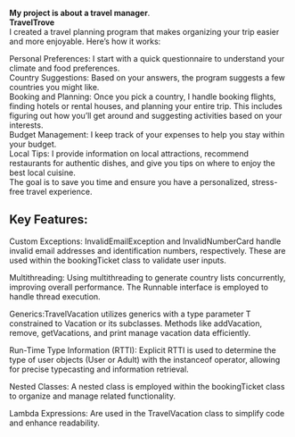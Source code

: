 **My project is about a travel manager**.<br>  **TravelTrove**<br>
I created a travel planning program that makes organizing your trip easier and more enjoyable. Here’s how it works:

Personal Preferences: I start with a quick questionnaire to understand your climate and food preferences.<br>
Country Suggestions: Based on your answers, the program suggests a few countries you might like.<br>
Booking and Planning: Once you pick a country, I handle booking flights, finding hotels or rental houses, and planning your entire trip. This includes figuring out how you’ll get around and suggesting activities based on your interests.<br>
Budget Management: I keep track of your expenses to help you stay within your budget.<br>
Local Tips: I provide information on local attractions, recommend restaurants for authentic dishes, and give you tips on where to enjoy the best local cuisine.<br>
The goal is to save you time and ensure you have a personalized, stress-free travel experience.<br>


## Key Features:
Custom Exceptions: InvalidEmailException and InvalidNumberCard handle invalid email addresses and identification numbers, respectively. These are used within the bookingTicket class to validate user inputs.

Multithreading: Using multithreading to generate country lists concurrently, improving overall performance. The Runnable interface is employed to handle thread execution.

Generics:TravelVacation utilizes generics with a type parameter T constrained to Vacation or its subclasses. Methods like addVacation, remove, getVacations, and print manage vacation data efficiently.

Run-Time Type Information (RTTI): Explicit RTTI is used to determine the type of user objects (User or Adult) with the instanceof operator, allowing for precise typecasting and information retrieval.

Nested Classes: A nested class is employed within the bookingTicket class to organize and manage related functionality.

Lambda Expressions: Are used in the TravelVacation class to simplify code and enhance readability.
